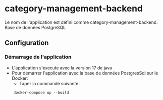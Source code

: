 # category-management-backend

Le nom de l'application est défini comme category-management-backend.
Base de données PostgreSQL

## Configuration

### Démarrage de l'application
* L'application s'execute avec la version 17 de java
* Pour démarrer l'application avec la base de données PostgresSql sur le Docker:
    * Taper la commande suivante:

```
    docker-compose up --build
```